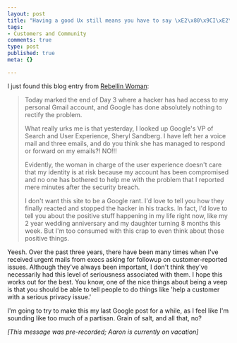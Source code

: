 ```yaml
--- 
layout: post
title: "Having a good Ux still means you have to say \xE2\x80\x9CI\xE2\x80\x99m sorry\xE2\x80\x9D"
tags: 
- Customers and Community
comments: true
type: post
published: true
meta: {}

---
```

I just found this blog entry from <a href="http://www.rebellin.net/archives/000901.html">Rebellin Woman</a>:
  <blockquote>Today marked the end of Day 3 where a hacker has had access to my personal Gmail account, and Google has done absolutely nothing to rectify the problem.

  What really urks me is that yesterday, I looked up Google's VP of Search and User Experience, Sheryl Sandberg. I have left her a voice mail and three emails, and do you think she has managed to respond or forward on my emails?! NO!!!

  Evidently, the woman in charge of the user experience doesn't care that my identity is at risk because my account has been compromised and no one has bothered to help me with the problem that I reported mere minutes after the security breach.

  I don't want this site to be a Google rant. I'd love to tell you how they finally reacted and stopped the hacker in his tracks. In fact, I'd love to tell you about the positive stuff happening in my life right now, like my 2 year wedding anniversary and my daughter turning 8 months this week. But I'm too consumed with this crap to even think about those positive things.
  </blockquote>

  Yeesh. Over the past three years, there have been many times when I've received urgent mails from execs asking for followup on customer-reported issues. Although they've always been important, I don't think they've necessarily had this level of seriousness associated with them. I hope this works out for the best. You know, one of the nice things about being a veep is that you should be able to tell people to do things like 'help a customer with a serious privacy issue.'

  I'm going to try to make this my last Google post for a while, as I feel like I'm sounding like too much of a partisan. Grain of salt, and all that, no?

  <em>[This message was pre-recorded; Aaron is currently on vacation]</em>
